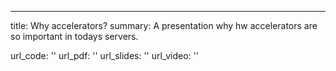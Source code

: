 ---
title: Why accelerators?
summary: A presentation why hw accelerators are so important in todays servers.

url_code: ''
url_pdf: ''
url_slides: ''
url_video: ''

